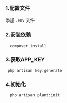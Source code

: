 ### 1.配置文件

  添加 `.env` 文件

### 2.安装依赖
```
  composer install
```

### 3.获取APP_KEY
```
 php artisan key:generate
```

### 4.初始化
```
  php artisan plant:init   
```



